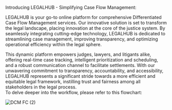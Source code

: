 Introducing LEGALHUB - Simplifying Case Flow Management:<br>

LEGALHUB is your go-to online platform for comprehensive Differentiated Case Flow Management services. Our innovative solution is set to transform the legal landscape, placing innovation at the core of the justice system. By seamlessly integrating cutting-edge technology, LEGALHUB is dedicated to streamlining case management, improving transparency, and optimizing operational efficiency within the legal sphere.<br>

This dynamic platform empowers judges, lawyers, and litigants alike, offering real-time case tracking, intelligent prioritization and scheduling, and a robust communication channel to facilitate settlements. With our unwavering commitment to transparency, accountability, and accessibility, LEGALHUB represents a significant stride towards a more efficient and equitable legal framework, instilling trust and fairness among all stakeholders in the legal process.
<br>
To delve deeper into the workflow, please refer to this flowchart:

![DCM FC (2)](https://github.com/Sachin4219/SIH_Internal_R2/assets/106260588/4c55ad04-ed94-46b9-bf08-21f8337c510c)

<br>
<br>
